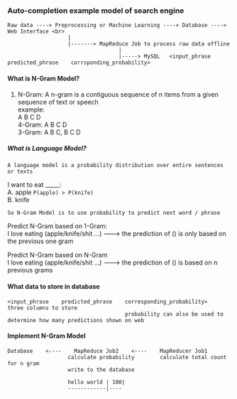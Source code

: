 ### Auto-completion example model of search engine
    Raw data ----> Preprocessing or Machine Learning ----> Database ----> Web Interface <br>
                       |
                       |-------> MapReduce Job to process raw data offline
                                       |
                                       |-----> MySQL   <input_phrase    predicted_phrase    corrsponding_probability>
                                       
#### What is N-Gram Model?

1. N-Gram: A n-gram is a contiguous sequence of n items from a given sequence
           of text or speech<br>
    example:<br>
    A B C D<br>
    4-Gram: A B C D<br>
    3-Gram: A B C, B C D<br>

##### What is Language Model?
    A language model is a probability distribution over entire sentences or texts

I want to eat _____:<br>
    A. apple `P(apple) > P(knife)` <br>
    B. knife <br>

    So N-Gram Model is to use probability to predict next word / phrase


Predict N-Gram based on 1-Gram: <br>
    I love eating (apple/knife/shit ...) --->  the prediction of () is only based on the previous one gram

Predict N-Gram based on N-Gram <br>
    I love eating (apple/knife/shit ...) ---> the prediction of () is based on n previous grams <br>
    
                                       
#### What data to store in database
    <input_phrase    predicted_phrase    corresponding_probability>   three columns to store
                                         probability can also be used to determine how many predictions shown on web
                                         

#### Implement N-Gram Model
    Database    <----    MapReduce Job2    <----    MapReducer Job1
                       calculate probability        calculate total count for n gram
                       write to the database 
                       
                       hello world | 100|
                       ------------|----
       
    